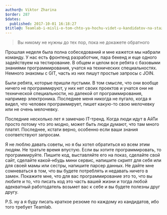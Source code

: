 ```yaml
---
author@: Viktor Zharina
$order: 287
$dates:
  published: 2017-10-01 16:18:27
$title@: Teamlab-i-misli-o-tom-chto-ya-hochu-videt-u-kandidatov-na-stazhirovku
---
```

>Вы никому не нужны до тех пор, пока не докажете обратного

Прошлая неделя была полна собеседований и мне кажется мы набрали команду. У нас есть фронтенд разработчик, пара бекенд и еще одного задействуем на тестирование. В общем и целом все ребята с базовыми знаниями программирования, учатся на технических специальностях. Немного знакомы с GIT, часть из них пишут простые запросы с JOIN.

Были ребята, которые пришли пустыми. В том смысле, что они вообще ничего не программируют, у них нет своих проектов и учатся они не технической специальности, но далекой от программирования, например электроника. Последнее меня никогда не пугало, когда я видел, что человек программирует, пишет какую-то свою мелочевку или не очень мелочевку.

Последние несколько лет я замечаю IT-тренд. Когда люди идут в АйТи просто потому что это модно, может быть люди думают, что там много платят. Последнее, кстати верно, особенно если ваши знания соответствуют запросам.

Я не люблю давать советы, но я бы хотел обратиться ко всем этим людям. Не тратьте время впустую. Если вы хотите программировать, то программируйте. Пишите код, выставляйте его на показ, сделайте свой сайт, сделайте какой-нбудь мини сервис, напишите скрипт для себя или для своей мамы или сестры, напишите парсер данных. Не дайте мне сомневаться в том, что вы будете потреблять и недавать ничего в замен. Покажите мне, что для вас программирование это то, что вы любите и то, что писать код это часть вашей жизни и тогда любой адекватный работодатель возьмет вас к себе и вы будете полезны друг другу.

P.S. ну а я буду писать краткое резюме по каждому из кандидатов, ибо того требует Teamlab.
